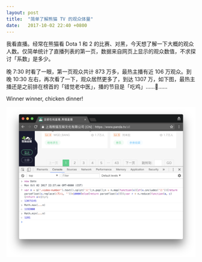 ```yaml
---
layout: post
title:  "简单了解熊猫 TV 的观众体量"
date:   2017-10-02 22:40 +0800
---
```


我看直播。经常在熊猫看 Dota 1 和 2 的比赛、对黑，今天想了解一下大概的观众人数。仅简单统计了直播列表的第一页，数据来自网页上显示的观众数值，不求探讨「系数」是多少。

晚 7:30 时看了一眼，第一页观众共计 873 万多，最热主播有近 106 万观众。到晚 10:30 左右，再次看了一下，观众居然更多了，到达 1307 万，如下图，最热主播还是之前排在榜首的「错觉老中医」，播的节目是「吃鸡」……🐔……

Winner winner, chicken dinner!

![panda tv audience counts](/files/2017/10/02/panda.tv.png)